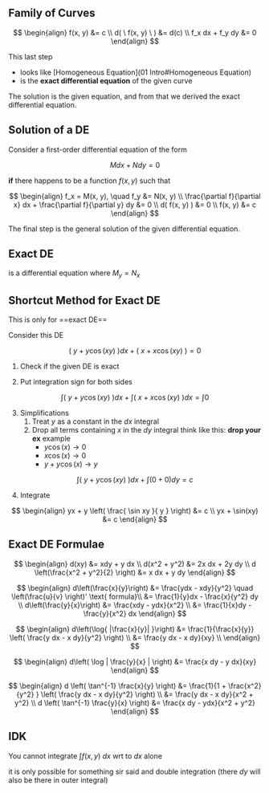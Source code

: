 ## Family of Curves

$$
\begin{align}
f(x, y) &= c \\
d( \ f(x, y) \ ) &= d(c) \\
f_x dx + f_y dy &= 0
\end{align}
$$

This last step

- looks like [Homogeneous Equation](01 Intro#Homogeneous Equation)
- is the **exact differential equation** of the given curve

The solution is the given equation, and from that we derived the exact differential equation.

## Solution of a DE

Consider a first-order differential equation of the form

$$
M dx + N dy = 0
$$

**if** there happens to be a function $f(x, y)$ such that

$$
\begin{align}
f_x = M(x, y),
\quad
f_y &= N(x, y) \\
\frac{\partial f}{\partial x} dx
+
\frac{\partial f}{\partial y} dy
&= 0 \\
d( f(x, y) ) &= 0 \\
f(x, y) &= c
\end{align}
$$

The final step is the general solution of the given differential equation.

## Exact DE

is a differential equation where $M_y = N_x$

## Shortcut Method for Exact DE

This is only for ==exact DE==

Consider this DE

$$
(\ y + y \cos(xy)  \ )dx + (\ x + x \cos(xy) \ ) = 0
$$

1. Check if the given DE is exact

2. Put integration sign for both sides

$$ \int (\ y + y \cos(xy)  \ )  dx + \int(\ x + x \cos(xy) \ )  dx = \int 0 $$
   
3. Simplifications
   1. Treat $y$ as a constant in the $dx$ integral
   2. Drop all terms containing $x$ in the $dy$ integral
      think like this: **drop your ex**
      example
      - $y \cos(x) \to 0$
      - $x \cos(x) \to 0$
      - $y + y \cos(x) \to y$
   
$$ \int (\  y + y \cos(xy) \ ) dx + \int (0 + 0) dy = c $$

   
4. Integrate

$$ \begin{align} yx + y \left( \frac{ \sin xy }{ y } \right) &= c \\
yx + \sin(xy) &= c
\end{align} $$

## Exact DE Formulae

$$
\begin{align}
d(xy) &= xdy + y dx \\
d(x^2 + y^2) &= 2x dx + 2y dy \\
d \left(\frac{x^2 + y^2}{2} \right) &= x dx + y dy
\end{align}
$$

$$
\begin{align}
d\left(\frac{x}{y}\right) &= \frac{ydx - xdy}{y^2}
\quad \left(\frac{u}{v} \right)' \text{ formula}\\
&= \frac{1}{y}dx - \frac{x}{y^2} dy \\
d\left(\frac{y}{x}\right) &= \frac{xdy - ydx}{x^2} \\
&= \frac{1}{x}dy - \frac{y}{x^2} dx
\end{align}
$$

$$
\begin{align}
d\left(\log{ |\frac{x}{y}| }\right) &= \frac{1}{\frac{x}{y}} \left( \frac{y dx - x dy}{y^2} \right) \\
&= \frac{y dx - x dy}{xy} \\
\end{align}
$$

$$
\begin{align}
d\left( \log | \frac{y}{x} | \right) &= \frac{x dy - y dx}{xy}
\end{align}
$$

$$
\begin{align}
d \left( \tan^{-1} \frac{x}{y} \right) &=
\frac{1}{1 + \frac{x^2}{y^2} }
\left( \frac{y dx - x dy}{y^2} \right) \\
&= \frac{y dx - x dy}{x^2 + y^2} \\
d \left( \tan^{-1} \frac{y}{x} \right) &=
\frac{x dy - ydx}{x^2 + y^2}
\end{align}
$$

## IDK

You cannot integrate $\int f(x,y) \ dx$ wrt to $dx$ alone

it is only possible for something sir said and double integration (there $dy$ will also be there in outer integral)
